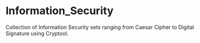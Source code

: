 # Information_Security
Collection of Information Security sets ranging from Caesar Cipher to Digital Signature using Cryptool.
